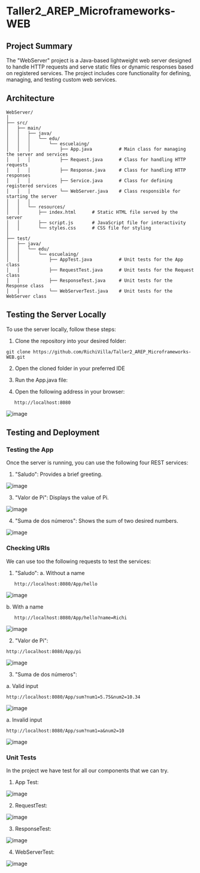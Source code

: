# Taller2_AREP_Microframeworks-WEB

## Project Summary

The "WebServer" project is a Java-based lightweight web server designed to handle HTTP requests and serve static files or dynamic responses based on registered services. The project includes core functionality for defining, managing, and testing custom web services.

## Architecture
```
WebServer/
│
├── src/
│   ├── main/
│   │   ├── java/
│   │   │   └── edu/
│   │   │       └── escuelaing/
│   │   │           ├── App.java          # Main class for managing the server and services
│   │   │           ├── Request.java      # Class for handling HTTP requests
│   │   │           ├── Response.java     # Class for handling HTTP responses
│   │   │           ├── Service.java      # Class for defining registered services
│   │   │           └── WebServer.java    # Class responsible for starting the server
│   │   │
│   │   └── resources/
│   │       ├── index.html      # Static HTML file served by the server
│   │       ├── script.js       # JavaScript file for interactivity
│   │       └── styles.css      # CSS file for styling
│
├── test/
│   ├── java/
│   │   └── edu/
│   │       └── escuelaing/
│   │           ├── AppTest.java          # Unit tests for the App class
│   │           ├── RequestTest.java      # Unit tests for the Request class
│   │           ├── ResponseTest.java     # Unit tests for the Response class
│   │           └── WebServerTest.java    # Unit tests for the WebServer class

```

## Testing the Server Locally

To use the server locally, follow these steps:

1. Clone the repository into your desired folder:
``` 
git clone https://github.com/RichiVilla/Taller2_AREP_Microframeworks-WEB.git
```

2. Open the cloned folder in your preferred IDE

3. Run the App.java file:
   
4. Open the following address in your browser:
```
   http://localhost:8080
```

![image](https://github.com/user-attachments/assets/9cfd25cc-ec6c-4738-b46f-c22887b0b8ac)


  
## Testing and Deployment

### Testing the App

Once the server is running, you can use the following four REST services:

1. "Saludo": Provides a brief greeting.
   
![image](https://github.com/user-attachments/assets/054a3418-dc5d-45c8-b2fe-a3e834a6abde)


3. "Valor de Pi": Displays the value of Pi.

![image](https://github.com/user-attachments/assets/aea04922-c97d-4908-9494-58a4f1d74260)


4. "Suma de dos números": Shows the sum of two desired numbers.
   
![image](https://github.com/user-attachments/assets/95e308e4-aff7-4b46-8698-2766244ecfaa)


### Checking URIs

We can use too the following requests to test the services:
1. "Saludo":
   a. Without a name
```
   http://localhost:8080/App/hello
```

![image](https://github.com/user-attachments/assets/ec31d44a-823a-479e-99fb-43ef23446b67)

b. With a name

```
   http://localhost:8080/App/hello?name=Richi
```
![image](https://github.com/user-attachments/assets/bc75fd53-c2b8-43b4-8ea7-2638c55f9989)


2. "Valor de Pi":
 ```
http://localhost:8080/App/pi
```
![image](https://github.com/user-attachments/assets/a95e2b18-c830-47d6-98cd-1324f2a7fd1f)



3. "Suma de dos números":

  a. Valid input
 ```
http://localhost:8080/App/sum?num1=5.75&num2=10.34
```

![image](https://github.com/user-attachments/assets/7c63a6d9-af6c-44ef-be25-b8cfdf5871de)

a. Invalid input
 ```
http://localhost:8080/App/sum?num1=a&num2=10
```
![image](https://github.com/user-attachments/assets/eaa64d0d-4249-4c99-b7b1-b84bd5f6332c)

### Unit Tests
In the project we have test for all our components that we can try.

1. App Test:
   
![image](https://github.com/user-attachments/assets/d0dfa38b-3408-435b-b426-e3c46d089059)


2. RequestTest:
   
![image](https://github.com/user-attachments/assets/de715267-3f59-434a-a662-83c3e224f4b1)


3. ResponseTest:
   
![image](https://github.com/user-attachments/assets/681ddb47-957c-481d-bd79-06185bc37ec4)


4. WebServerTest:

![image](https://github.com/user-attachments/assets/8a02a207-23c9-48eb-83fb-fcd300592459)
